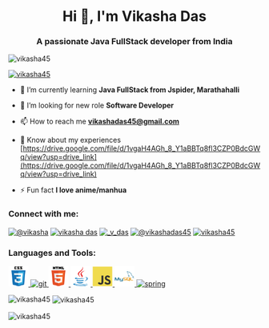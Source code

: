 <h1 align="center">Hi 👋, I'm Vikasha Das</h1>
<h3 align="center">A passionate Java FullStack developer from India</h3>

<p align="left"> <img src="https://komarev.com/ghpvc/?username=vikasha45&label=Profile%20views&color=0e75b6&style=flat" alt="vikasha45" /> </p>

<p align="left"> <a href="https://github.com/ryo-ma/github-profile-trophy"><img src="https://github-profile-trophy.vercel.app/?username=vikasha45" alt="vikasha45" /></a> </p>

- 🌱 I’m currently learning **Java FullStack from Jspider, Marathahalli**

- 🤝 I’m looking for new role **Software Developer**

- 📫 How to reach me **vikashadas45@gmail.com**

- 📄 Know about my experiences [https://drive.google.com/file/d/1vgaH4AGh_8_Y1aBBTq8fl3CZP0BdcGWq/view?usp=drive_link](https://drive.google.com/file/d/1vgaH4AGh_8_Y1aBBTq8fl3CZP0BdcGWq/view?usp=drive_link)

- ⚡ Fun fact **I love anime/manhua**

<h3 align="left">Connect with me:</h3>
<p align="left">
<a href="https://codepen.io/@vikasha" target="blank"><img align="center" src="https://raw.githubusercontent.com/rahuldkjain/github-profile-readme-generator/master/src/images/icons/Social/codepen.svg" alt="@vikasha" height="30" width="40" /></a>
<a href="https://linkedin.com/in/vikasha das" target="blank"><img align="center" src="https://raw.githubusercontent.com/rahuldkjain/github-profile-readme-generator/master/src/images/icons/Social/linked-in-alt.svg" alt="vikasha das" height="30" width="40" /></a>
<a href="https://instagram.com/_v_das" target="blank"><img align="center" src="https://raw.githubusercontent.com/rahuldkjain/github-profile-readme-generator/master/src/images/icons/Social/instagram.svg" alt="_v_das" height="30" width="40" /></a>
<a href="https://www.hackerrank.com/@vikashadas45" target="blank"><img align="center" src="https://raw.githubusercontent.com/rahuldkjain/github-profile-readme-generator/master/src/images/icons/Social/hackerrank.svg" alt="@vikashadas45" height="30" width="40" /></a>
<a href="https://www.leetcode.com/vikasha45" target="blank"><img align="center" src="https://raw.githubusercontent.com/rahuldkjain/github-profile-readme-generator/master/src/images/icons/Social/leet-code.svg" alt="vikasha45" height="30" width="40" /></a>
</p>

<h3 align="left">Languages and Tools:</h3>
<p align="left"> <a href="https://www.w3schools.com/css/" target="_blank" rel="noreferrer"> <img src="https://raw.githubusercontent.com/devicons/devicon/master/icons/css3/css3-original-wordmark.svg" alt="css3" width="40" height="40"/> </a> <a href="https://git-scm.com/" target="_blank" rel="noreferrer"> <img src="https://www.vectorlogo.zone/logos/git-scm/git-scm-icon.svg" alt="git" width="40" height="40"/> </a> <a href="https://www.w3.org/html/" target="_blank" rel="noreferrer"> <img src="https://raw.githubusercontent.com/devicons/devicon/master/icons/html5/html5-original-wordmark.svg" alt="html5" width="40" height="40"/> </a> <a href="https://www.java.com" target="_blank" rel="noreferrer"> <img src="https://raw.githubusercontent.com/devicons/devicon/master/icons/java/java-original.svg" alt="java" width="40" height="40"/> </a> <a href="https://developer.mozilla.org/en-US/docs/Web/JavaScript" target="_blank" rel="noreferrer"> <img src="https://raw.githubusercontent.com/devicons/devicon/master/icons/javascript/javascript-original.svg" alt="javascript" width="40" height="40"/> </a> <a href="https://www.mysql.com/" target="_blank" rel="noreferrer"> <img src="https://raw.githubusercontent.com/devicons/devicon/master/icons/mysql/mysql-original-wordmark.svg" alt="mysql" width="40" height="40"/> </a> <a href="https://spring.io/" target="_blank" rel="noreferrer"> <img src="https://www.vectorlogo.zone/logos/springio/springio-icon.svg" alt="spring" width="40" height="40"/> </a> </p>

<p><img align="left" src="https://github-readme-stats.vercel.app/api/top-langs?username=vikasha45&show_icons=true&locale=en&layout=compact" alt="vikasha45" /></p>

<p>&nbsp;<img align="center" src="https://github-readme-stats.vercel.app/api?username=vikasha45&show_icons=true&locale=en" alt="vikasha45" /></p>

<p><img align="center" src="https://github-readme-streak-stats.herokuapp.com/?user=vikasha45&" alt="vikasha45" /></p>
